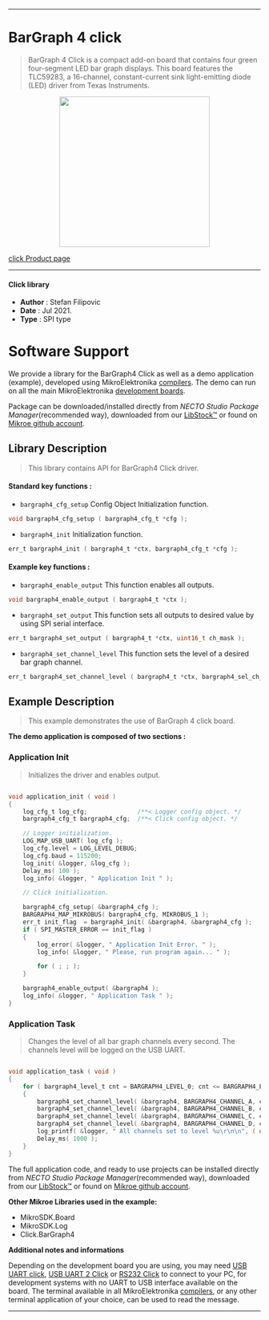 
---
# BarGraph 4 click

> BarGraph 4 Click is a compact add-on board that contains four green four-segment LED bar graph displays. This board features the TLC59283, a 16-channel, constant-current sink light-emitting diode (LED) driver from Texas Instruments.

<p align="center">
  <img src="https://download.mikroe.com/images/click_for_ide/bargraph_4_click.png" height=300px>
</p>

[click Product page](https://www.mikroe.com/bargraph-4-click)

---


#### Click library

- **Author**        : Stefan Filipovic
- **Date**          : Jul 2021.
- **Type**          : SPI type


# Software Support

We provide a library for the BarGraph4 Click
as well as a demo application (example), developed using MikroElektronika
[compilers](https://www.mikroe.com/necto-studio).
The demo can run on all the main MikroElektronika [development boards](https://www.mikroe.com/development-boards).

Package can be downloaded/installed directly from *NECTO Studio Package Manager*(recommended way), downloaded from our [LibStock&trade;](https://libstock.mikroe.com) or found on [Mikroe github account](https://github.com/MikroElektronika/mikrosdk_click_v2/tree/master/clicks).

## Library Description

> This library contains API for BarGraph4 Click driver.

#### Standard key functions :

- `bargraph4_cfg_setup` Config Object Initialization function.
```c
void bargraph4_cfg_setup ( bargraph4_cfg_t *cfg );
```

- `bargraph4_init` Initialization function.
```c
err_t bargraph4_init ( bargraph4_t *ctx, bargraph4_cfg_t *cfg );
```

#### Example key functions :

- `bargraph4_enable_output` This function enables all outputs.
```c
void bargraph4_enable_output ( bargraph4_t *ctx );
```

- `bargraph4_set_output` This function sets all outputs to desired value by using SPI serial interface.
```c
err_t bargraph4_set_output ( bargraph4_t *ctx, uint16_t ch_mask );
```

- `bargraph4_set_channel_level` This function sets the level of a desired bar graph channel.
```c
err_t bargraph4_set_channel_level ( bargraph4_t *ctx, bargraph4_sel_ch_t channel, bargraph4_level_t level );
```

## Example Description

> This example demonstrates the use of BarGraph 4 click board.

**The demo application is composed of two sections :**

### Application Init

> Initializes the driver and enables output.

```c

void application_init ( void )
{
    log_cfg_t log_cfg;              /**< Logger config object. */
    bargraph4_cfg_t bargraph4_cfg;  /**< Click config object. */

    // Logger initialization.
    LOG_MAP_USB_UART( log_cfg );
    log_cfg.level = LOG_LEVEL_DEBUG;
    log_cfg.baud = 115200;
    log_init( &logger, &log_cfg );
    Delay_ms( 100 );
    log_info( &logger, " Application Init " );

    // Click initialization.

    bargraph4_cfg_setup( &bargraph4_cfg );
    BARGRAPH4_MAP_MIKROBUS( bargraph4_cfg, MIKROBUS_1 );
    err_t init_flag  = bargraph4_init( &bargraph4, &bargraph4_cfg );
    if ( SPI_MASTER_ERROR == init_flag )
    {
        log_error( &logger, " Application Init Error. " );
        log_info( &logger, " Please, run program again... " );

        for ( ; ; );
    }

    bargraph4_enable_output( &bargraph4 );
    log_info( &logger, " Application Task " );
}

```

### Application Task

> Changes the level of all bar graph channels every second. The channels level will be logged on the USB UART.

```c

void application_task ( void )
{
    for ( bargraph4_level_t cnt = BARGRAPH4_LEVEL_0; cnt <= BARGRAPH4_LEVEL_4; cnt++ )
    {
        bargraph4_set_channel_level( &bargraph4, BARGRAPH4_CHANNEL_A, cnt );
        bargraph4_set_channel_level( &bargraph4, BARGRAPH4_CHANNEL_B, cnt );
        bargraph4_set_channel_level( &bargraph4, BARGRAPH4_CHANNEL_C, cnt );
        bargraph4_set_channel_level( &bargraph4, BARGRAPH4_CHANNEL_D, cnt );
        log_printf( &logger, " All channels set to level %u\r\n\n", ( uint16_t ) cnt );
        Delay_ms( 1000 );
    }
}

```

The full application code, and ready to use projects can be installed directly from *NECTO Studio Package Manager*(recommended way), downloaded from our [LibStock&trade;](https://libstock.mikroe.com) or found on [Mikroe github account](https://github.com/MikroElektronika/mikrosdk_click_v2/tree/master/clicks).

**Other Mikroe Libraries used in the example:**

- MikroSDK.Board
- MikroSDK.Log
- Click.BarGraph4

**Additional notes and informations**

Depending on the development board you are using, you may need
[USB UART click](http://shop.mikroe.com/usb-uart-click),
[USB UART 2 Click](http://shop.mikroe.com/usb-uart-2-click) or
[RS232 Click](http://shop.mikroe.com/rs232-click) to connect to your PC, for
development systems with no UART to USB interface available on the board. The
terminal available in all MikroElektronika
[compilers](http://shop.mikroe.com/compilers), or any other terminal application
of your choice, can be used to read the message.

---
